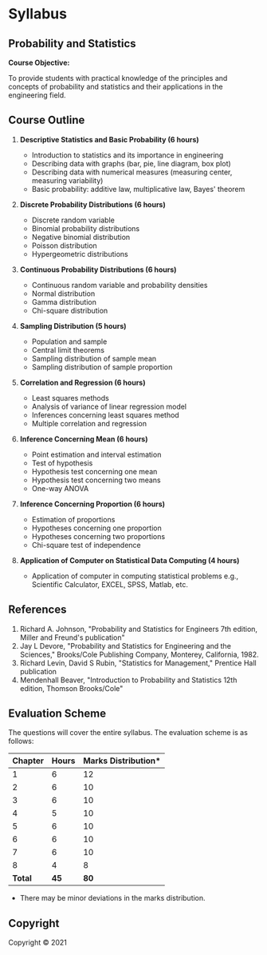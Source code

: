 # Syllabus

## Probability and Statistics

**Course Objective:**

To provide students with practical knowledge of the principles and concepts of probability and statistics and their applications in the engineering field.

## Course Outline

1. **Descriptive Statistics and Basic Probability (6 hours)**
   * Introduction to statistics and its importance in engineering
   * Describing data with graphs (bar, pie, line diagram, box plot)
   * Describing data with numerical measures (measuring center, measuring variability)
   * Basic probability: additive law, multiplicative law, Bayes' theorem

2. **Discrete Probability Distributions (6 hours)**
   * Discrete random variable
   * Binomial probability distributions
   * Negative binomial distribution
   * Poisson distribution
   * Hypergeometric distributions

3. **Continuous Probability Distributions (6 hours)**
   * Continuous random variable and probability densities
   * Normal distribution
   * Gamma distribution
   * Chi-square distribution

4. **Sampling Distribution (5 hours)**
   * Population and sample
   * Central limit theorems
   * Sampling distribution of sample mean
   * Sampling distribution of sample proportion

5. **Correlation and Regression (6 hours)**
   * Least squares methods
   * Analysis of variance of linear regression model
   * Inferences concerning least squares method
   * Multiple correlation and regression

6. **Inference Concerning Mean (6 hours)**
   * Point estimation and interval estimation
   * Test of hypothesis
   * Hypothesis test concerning one mean
   * Hypothesis test concerning two means
   * One-way ANOVA

7. **Inference Concerning Proportion (6 hours)**
   * Estimation of proportions
   * Hypotheses concerning one proportion
   * Hypotheses concerning two proportions
   * Chi-square test of independence

8. **Application of Computer on Statistical Data Computing (4 hours)**
   * Application of computer in computing statistical problems e.g., Scientific Calculator, EXCEL, SPSS, Matlab, etc.

## References

1. Richard A. Johnson, "Probability and Statistics for Engineers 7th edition, Miller and Freund's publication"
2. Jay L Devore, "Probability and Statistics for Engineering and the Sciences," Brooks/Cole Publishing Company, Monterey, California, 1982.
3. Richard Levin, David S Rubin, "Statistics for Management," Prentice Hall publication
4. Mendenhall Beaver, "Introduction to Probability and Statistics 12th edition, Thomson Brooks/Cole"

## Evaluation Scheme

The questions will cover the entire syllabus. The evaluation scheme is as follows:

| Chapter | Hours | Marks Distribution* |
|---|---|---|
| 1 | 6 | 12 |
| 2 | 6 | 10 |
| 3 | 6 | 10 |
| 4 | 5 | 10 |
| 5 | 6 | 10 |
| 6 | 6 | 10 |
| 7 | 6 | 10 |
| 8 | 4 | 8 |
| **Total** | **45** | **80** |

* There may be minor deviations in the marks distribution.

## Copyright

Copyright &copy; 2021 
